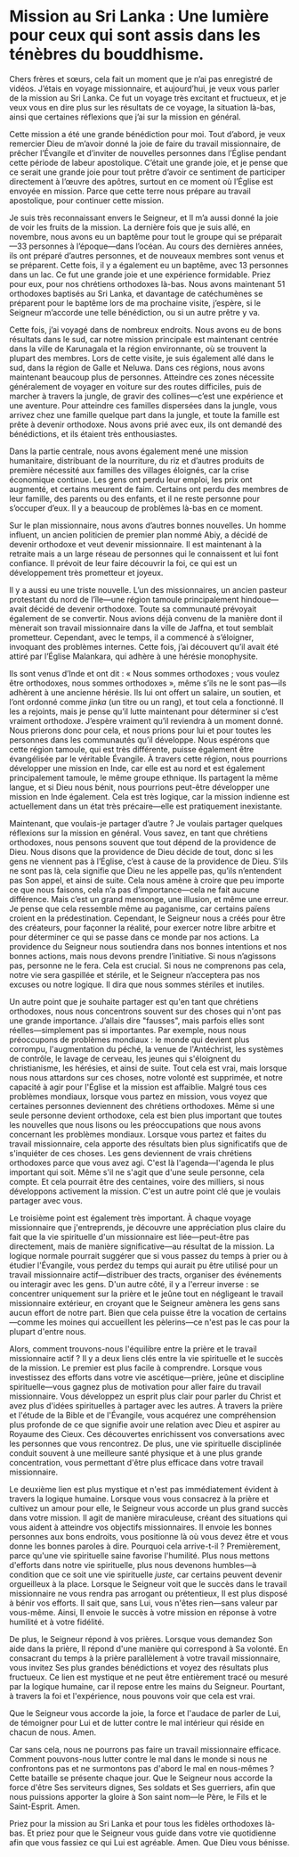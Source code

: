 # Mission au Sri Lanka : Une lumière pour ceux qui sont assis dans les ténèbres du bouddhisme.  

Chers frères et sœurs, cela fait un moment que je n’ai pas enregistré de vidéos. J’étais en voyage missionnaire, et aujourd’hui, je veux vous parler de la mission au Sri Lanka. Ce fut un voyage très excitant et fructueux, et je veux vous en dire plus sur les résultats de ce voyage, la situation là-bas, ainsi que certaines réflexions que j’ai sur la mission en général.  

Cette mission a été une grande bénédiction pour moi. Tout d’abord, je veux remercier Dieu de m’avoir donné la joie de faire du travail missionnaire, de prêcher l’Évangile et d’inviter de nouvelles personnes dans l’Église pendant cette période de labeur apostolique. C’était une grande joie, et je pense que ce serait une grande joie pour tout prêtre d’avoir ce sentiment de participer directement à l’œuvre des apôtres, surtout en ce moment où l’Église est envoyée en mission. Parce que cette terre nous prépare au travail apostolique, pour continuer cette mission.  

Je suis très reconnaissant envers le Seigneur, et Il m’a aussi donné la joie de voir les fruits de la mission. La dernière fois que je suis allé, en novembre, nous avons eu un baptême pour tout le groupe qui se préparait—33 personnes à l’époque—dans l’océan. Au cours des dernières années, ils ont préparé d’autres personnes, et de nouveaux membres sont venus et se préparent. Cette fois, il y a également eu un baptême, avec 13 personnes dans un lac. Ce fut une grande joie et une expérience formidable. Priez pour eux, pour nos chrétiens orthodoxes là-bas. Nous avons maintenant 51 orthodoxes baptisés au Sri Lanka, et davantage de catéchumènes se préparent pour le baptême lors de ma prochaine visite, j’espère, si le Seigneur m’accorde une telle bénédiction, ou si un autre prêtre y va.  

Cette fois, j’ai voyagé dans de nombreux endroits. Nous avons eu de bons résultats dans le sud, car notre mission principale est maintenant centrée dans la ville de Karunagala et la région environnante, où se trouvent la plupart des membres. Lors de cette visite, je suis également allé dans le sud, dans la région de Galle et Neluwa. Dans ces régions, nous avons maintenant beaucoup plus de personnes. Atteindre ces zones nécessite généralement de voyager en voiture sur des routes difficiles, puis de marcher à travers la jungle, de gravir des collines—c’est une expérience et une aventure. Pour atteindre ces familles dispersées dans la jungle, vous arrivez chez une famille quelque part dans la jungle, et toute la famille est prête à devenir orthodoxe. Nous avons prié avec eux, ils ont demandé des bénédictions, et ils étaient très enthousiastes.  

Dans la partie centrale, nous avons également mené une mission humanitaire, distribuant de la nourriture, du riz et d’autres produits de première nécessité aux familles des villages éloignés, car la crise économique continue. Les gens ont perdu leur emploi, les prix ont augmenté, et certains meurent de faim. Certains ont perdu des membres de leur famille, des parents ou des enfants, et il ne reste personne pour s’occuper d’eux. Il y a beaucoup de problèmes là-bas en ce moment.  

Sur le plan missionnaire, nous avons d’autres bonnes nouvelles. Un homme influent, un ancien politicien de premier plan nommé Abiy, a décidé de devenir orthodoxe et veut devenir missionnaire. Il est maintenant à la retraite mais a un large réseau de personnes qui le connaissent et lui font confiance. Il prévoit de leur faire découvrir la foi, ce qui est un développement très prometteur et joyeux.  

Il y a aussi eu une triste nouvelle. L’un des missionnaires, un ancien pasteur protestant du nord de l’île—une région tamoule principalement hindoue—avait décidé de devenir orthodoxe. Toute sa communauté prévoyait également de se convertir. Nous avions déjà convenu de la manière dont il mènerait son travail missionnaire dans la ville de Jaffna, et tout semblait prometteur. Cependant, avec le temps, il a commencé à s’éloigner, invoquant des problèmes internes. Cette fois, j’ai découvert qu’il avait été attiré par l’Église Malankara, qui adhère à une hérésie monophysite.  

Ils sont venus d’Inde et ont dit : « Nous sommes orthodoxes ; vous voulez être orthodoxes, nous sommes orthodoxes », même s’ils ne le sont pas—ils adhèrent à une ancienne hérésie. Ils lui ont offert un salaire, un soutien, et l’ont ordonné comme *jinka* (un titre ou un rang), et tout cela a fonctionné. Il les a rejoints, mais je pense qu’il lutte maintenant pour déterminer si c’est vraiment orthodoxe. J’espère vraiment qu’il reviendra à un moment donné. Nous prierons donc pour cela, et nous prions pour lui et pour toutes les personnes dans les communautés qu’il développe. Nous espérons que cette région tamoule, qui est très différente, puisse également être évangélisée par le véritable Évangile. À travers cette région, nous pourrions développer une mission en Inde, car elle est au nord et est également principalement tamoule, le même groupe ethnique. Ils partagent la même langue, et si Dieu nous bénit, nous pourrions peut-être développer une mission en Inde également. Cela est très logique, car la mission indienne est actuellement dans un état très précaire—elle est pratiquement inexistante.  

Maintenant, que voulais-je partager d’autre ? Je voulais partager quelques réflexions sur la mission en général. Vous savez, en tant que chrétiens orthodoxes, nous pensons souvent que tout dépend de la providence de Dieu. Nous disons que la providence de Dieu décide de tout, donc si les gens ne viennent pas à l’Église, c’est à cause de la providence de Dieu. S’ils ne sont pas là, cela signifie que Dieu ne les appelle pas, qu’ils n’entendent pas Son appel, et ainsi de suite. Cela nous amène à croire que peu importe ce que nous faisons, cela n’a pas d’importance—cela ne fait aucune différence. Mais c’est un grand mensonge, une illusion, et même une erreur. Je pense que cela ressemble même au paganisme, car certains païens croient en la prédestination. Cependant, le Seigneur nous a créés pour être des créateurs, pour façonner la réalité, pour exercer notre libre arbitre et pour déterminer ce qui se passe dans ce monde par nos actions. La providence du Seigneur nous soutiendra dans nos bonnes intentions et nos bonnes actions, mais nous devons prendre l’initiative. Si nous n’agissons pas, personne ne le fera. Cela est crucial. Si nous ne comprenons pas cela, notre vie sera gaspillée et stérile, et le Seigneur n’acceptera pas nos excuses ou notre logique. Il dira que nous sommes stériles et inutiles.

Un autre point que je souhaite partager est qu'en tant que chrétiens orthodoxes, nous nous concentrons souvent sur des choses qui n'ont pas une grande importance. J’allais dire "fausses", mais parfois elles sont réelles—simplement pas si importantes. Par exemple, nous nous préoccupons de problèmes mondiaux : le monde qui devient plus corrompu, l'augmentation du péché, la venue de l'Antéchrist, les systèmes de contrôle, le lavage de cerveau, les jeunes qui s'éloignent du christianisme, les hérésies, et ainsi de suite. Tout cela est vrai, mais lorsque nous nous attardons sur ces choses, notre volonté est supprimée, et notre capacité à agir pour l'Église et la mission est affaiblie. Malgré tous ces problèmes mondiaux, lorsque vous partez en mission, vous voyez que certaines personnes deviennent des chrétiens orthodoxes. Même si une seule personne devient orthodoxe, cela est bien plus important que toutes les nouvelles que nous lisons ou les préoccupations que nous avons concernant les problèmes mondiaux. Lorsque vous partez et faites du travail missionnaire, cela apporte des résultats bien plus significatifs que de s'inquiéter de ces choses. Les gens deviennent de vrais chrétiens orthodoxes parce que vous avez agi. C'est là l'agenda—l'agenda le plus important qui soit. Même s'il ne s'agit que d'une seule personne, cela compte. Et cela pourrait être des centaines, voire des milliers, si nous développons activement la mission. C'est un autre point clé que je voulais partager avec vous.

Le troisième point est également très important. À chaque voyage missionnaire que j'entreprends, je découvre une appréciation plus claire du fait que la vie spirituelle d'un missionnaire est liée—peut-être pas directement, mais de manière significative—au résultat de la mission. La logique normale pourrait suggérer que si vous passez du temps à prier ou à étudier l'Évangile, vous perdez du temps qui aurait pu être utilisé pour un travail missionnaire actif—distribuer des tracts, organiser des événements ou interagir avec les gens. D'un autre côté, il y a l'erreur inverse : se concentrer uniquement sur la prière et le jeûne tout en négligeant le travail missionnaire extérieur, en croyant que le Seigneur amènera les gens sans aucun effort de notre part. Bien que cela puisse être la vocation de certains—comme les moines qui accueillent les pèlerins—ce n'est pas le cas pour la plupart d'entre nous.

Alors, comment trouvons-nous l'équilibre entre la prière et le travail missionnaire actif ? Il y a deux liens clés entre la vie spirituelle et le succès de la mission. Le premier est plus facile à comprendre. Lorsque vous investissez des efforts dans votre vie ascétique—prière, jeûne et discipline spirituelle—vous gagnez plus de motivation pour aller faire du travail missionnaire. Vous développez un esprit plus clair pour parler du Christ et avez plus d'idées spirituelles à partager avec les autres. À travers la prière et l'étude de la Bible et de l'Évangile, vous acquérez une compréhension plus profonde de ce que signifie avoir une relation avec Dieu et aspirer au Royaume des Cieux. Ces découvertes enrichissent vos conversations avec les personnes que vous rencontrez. De plus, une vie spirituelle disciplinée conduit souvent à une meilleure santé physique et à une plus grande concentration, vous permettant d'être plus efficace dans votre travail missionnaire.

Le deuxième lien est plus mystique et n'est pas immédiatement évident à travers la logique humaine. Lorsque vous vous consacrez à la prière et cultivez un amour pour elle, le Seigneur vous accorde un plus grand succès dans votre mission. Il agit de manière miraculeuse, créant des situations qui vous aident à atteindre vos objectifs missionnaires. Il envoie les bonnes personnes aux bons endroits, vous positionne là où vous devez être et vous donne les bonnes paroles à dire. Pourquoi cela arrive-t-il ? Premièrement, parce qu'une vie spirituelle saine favorise l'humilité. Plus nous mettons d'efforts dans notre vie spirituelle, plus nous devenons humbles—à condition que ce soit une vie spirituelle *juste*, car certains peuvent devenir orgueilleux à la place. Lorsque le Seigneur voit que le succès dans le travail missionnaire ne vous rendra pas arrogant ou prétentieux, Il est plus disposé à bénir vos efforts. Il sait que, sans Lui, vous n'êtes rien—sans valeur par vous-même. Ainsi, Il envoie le succès à votre mission en réponse à votre humilité et à votre fidélité.

De plus, le Seigneur répond à vos prières. Lorsque vous demandez Son aide dans la prière, Il répond d'une manière qui correspond à Sa volonté. En consacrant du temps à la prière parallèlement à votre travail missionnaire, vous invitez Ses plus grandes bénédictions et voyez des résultats plus fructueux. Ce lien est mystique et ne peut être entièrement tracé ou mesuré par la logique humaine, car il repose entre les mains du Seigneur. Pourtant, à travers la foi et l'expérience, nous pouvons voir que cela est vrai.

Que le Seigneur vous accorde la joie, la force et l'audace de parler de Lui, de témoigner pour Lui et de lutter contre le mal intérieur qui réside en chacun de nous. Amen.

Car sans cela, nous ne pourrons pas faire un travail missionnaire efficace. Comment pouvons-nous lutter contre le mal dans le monde si nous ne confrontons pas et ne surmontons pas d'abord le mal en nous-mêmes ? Cette bataille se présente chaque jour. Que le Seigneur nous accorde la force d'être Ses serviteurs dignes, Ses soldats et Ses guerriers, afin que nous puissions apporter la gloire à Son saint nom—le Père, le Fils et le Saint-Esprit. Amen.

Priez pour la mission au Sri Lanka et pour tous les fidèles orthodoxes là-bas. Et priez pour que le Seigneur vous guide dans votre vie quotidienne afin que vous fassiez ce qui Lui est agréable. Amen. Que Dieu vous bénisse.

